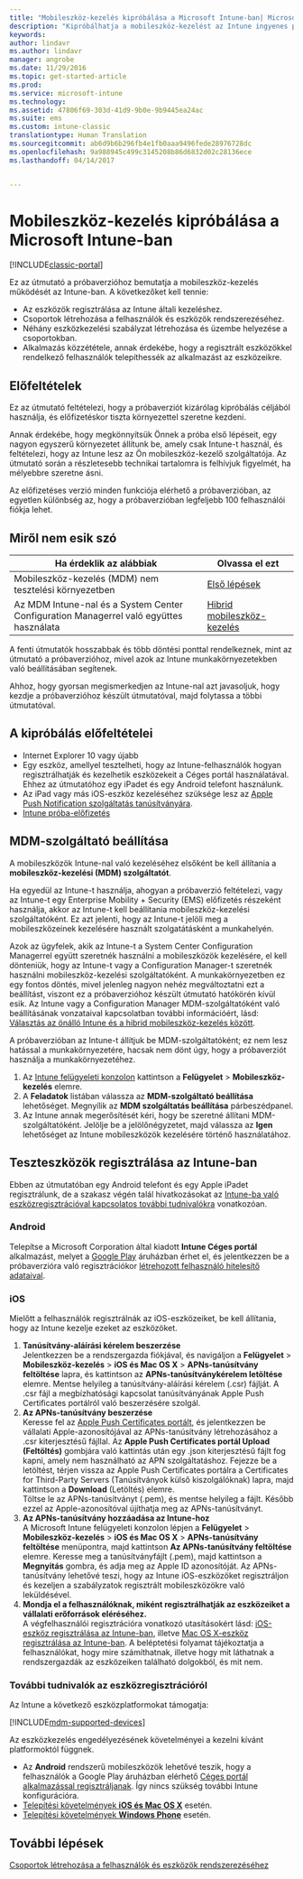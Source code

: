 ```yaml
---
title: "Mobileszköz-kezelés kipróbálása a Microsoft Intune-ban| Microsoft Docs"
description: "Kipróbálhatja a mobileszköz-kezelést az Intune ingyenes próbaverziójában."
keywords: 
author: lindavr
ms.author: lindavr
manager: angrobe
ms.date: 11/29/2016
ms.topic: get-started-article
ms.prod: 
ms.service: microsoft-intune
ms.technology: 
ms.assetid: 47806f69-303d-41d9-9b0e-9b9445ea24ac
ms.suite: ems
ms.custom: intune-classic
translationtype: Human Translation
ms.sourcegitcommit: ab6d9b6b296fb4e1fb0aaa9496fede28976728dc
ms.openlocfilehash: 9a988945c499c3145208b86d6832d02c28136ece
ms.lasthandoff: 04/14/2017


---
```


# <a name="evaluate-mobile-device-management-in-microsoft-intune"></a>Mobileszköz-kezelés kipróbálása a Microsoft Intune-ban

[!INCLUDE[classic-portal](../includes/classic-portal.md)]

Ez az útmutató a próbaverzióhoz bemutatja a mobileszköz-kezelés működését az Intune-ban. A következőket kell tennie:
- Az eszközök regisztrálása az Intune általi kezeléshez.
- Csoportok létrehozása a felhasználók és eszközök rendszerezéséhez.
- Néhány eszközkezelési szabályzat létrehozása és üzembe helyezése a csoportokban.
- Alkalmazás közzététele, annak érdekébe, hogy a regisztrált eszközökkel rendelkező felhasználók telepíthessék az alkalmazást az eszközeikre.
<!--- - Monitor the device? View a report of compliant devices?--->
<!--- - Remove the device from management--->

## <a name="assumptions"></a>Előfeltételek
Ez az útmutató feltételezi, hogy a próbaverziót kizárólag kipróbálás céljából használja, és előfizetéskor tiszta környezettel szeretne kezdeni.

Annak érdekébe, hogy megkönnyítsük Önnek a próba első lépéseit, egy nagyon egyszerű környezetet állítunk be, amely csak Intune-t használ, és feltételezi, hogy az Intune lesz az Ön mobileszköz-kezelő szolgáltatója. Az útmutató során a részletesebb technikai tartalomra is felhívjuk figyelmét, ha mélyebbre szeretne ásni.

Az előfizetéses verzió minden funkciója elérhető a próbaverzióban, az egyetlen különbség az, hogy a próbaverzióban legfeljebb 100 felhasználói fiókja lehet.

## <a name="whats-not-covered"></a>Miről nem esik szó
|Ha érdeklik az alábbiak |Olvassa el ezt |
|------------------------|----------|
|Mobileszköz-kezelés (MDM) nem tesztelési környezetben | [Első lépések](https://docs.microsoft.com/intune/get-started/start-with-a-paid-subscription-to-microsoft-intune) |
|Az MDM Intune-nal és a System Center Configuration Managerrel való együttes használata | [Hibrid mobileszköz-kezelés](https://docs.microsoft.com/sccm/mdm/understand/hybrid-mobile-device-management) |

A fenti útmutatók hosszabbak és több döntési ponttal rendelkeznek, mint az útmutató a próbaverzióhoz, mivel azok az Intune munkakörnyezetekben való beállításában segítenek.

Ahhoz, hogy gyorsan megismerkedjen az Intune-nal azt javasoljuk, hogy kezdje a próbaverzióhoz készült útmutatóval, majd folytassa a többi útmutatóval.

## <a name="prerequisites-for-this-evaluation"></a>A kipróbálás előfeltételei
- Internet Explorer 10 vagy újabb
- Egy eszköz, amellyel tesztelheti, hogy az Intune-felhasználók hogyan regisztrálhatják és kezelhetik eszközekeit a Céges portál használatával. Ehhez az útmutatóhoz egy iPadet és egy Android telefont használunk.
- Az iPad vagy más iOS-eszköz kezeléséhez szüksége lesz az [Apple Push Notification szolgáltatás tanúsítványára](https://docs.microsoft.com/intune/deploy-use/set-up-ios-and-mac-management-with-microsoft-intune).
- [Intune próba-előfizetés](sign-up-for-30-day-trial-microsoft-intune.md)

## <a name="set-your-mdm-authority"></a>MDM-szolgáltató beállítása
A mobileszközök Intune-nal való kezeléséhez elsőként be kell állítania a **mobileszköz-kezelési (MDM) szolgáltatót**.

Ha egyedül az Intune-t használja, ahogyan a próbaverzió feltételezi, vagy az Intune-t egy Enterprise Mobility + Security (EMS) előfizetés részeként használja, akkor az Intune-t kell beállítania mobileszköz-kezelési szolgáltatóként. Ez azt jelenti, hogy az Intune-t jelöli meg a mobileszközeinek kezelésére használt szolgatátásként a munkahelyén.

Azok az ügyfelek, akik az Intune-t a System Center Configuration Managerrel együtt szeretnék használni a mobileszközök kezelésére, el kell dönteniük, hogy az Intune-t vagy a Configuration Manager-t szeretnék használni mobileszköz-kezelési szolgáltatóként. A munkakörnyezetben ez egy fontos döntés, mivel jelenleg nagyon nehéz megváltoztatni ezt a beállítást, viszont ez a próbaverzióhoz készült útmutató hatókörén kívül esik. Az Intune vagy a Configuration Manager MDM-szolgáltatóként való beállításának vonzataival kapcsolatban további információért, lásd: [Választás az önálló Intune és a hibrid mobileszköz-kezelés között](https://docs.microsoft.com/sccm/mdm/understand/choose-between-standalone-intune-and-hybrid-mobile-device-management).

A próbaverzióban az Intune-t állítjuk be MDM-szolgáltatóként; ez nem lesz hatással a munkakörnyezetére, hacsak nem dönt úgy, hogy a próbaverziót használja a munkakörnyezetéhez.

1. Az [Intune felügyeleti konzolon](https://manage.microsoft.com/) kattintson a **Felügyelet** &gt; **Mobileszköz-kezelés** elemre.
2. A **Feladatok** listában válassza az **MDM-szolgáltató beállítása** lehetőséget. Megnyílik az **MDM szolgáltatás beállítása** párbeszédpanel. <!---screen shot--->
3. Az Intune annak megerősítését kéri, hogy be szeretné állítani MDM-szolgáltatóként. Jelölje be a jelölőnégyzetet, majd válassza az **Igen** lehetőséget az Intune mobileszközök kezelésére történő használatához.

## <a name="enroll-your-test-devices-into-intune"></a>Teszteszközök regisztrálása az Intune-ban

Ebben az útmutatóban egy Android telefont és egy Apple iPadet regisztrálunk, de a szakasz végén talál hivatkozásokat az [Intune-ba való eszközregisztrációval kapcsolatos további tudnivalókra](#Learn-more-about-device-enrollment) vonatkozóan.
### <a name="android"></a>Android
Telepítse a Microsoft Corporation által kiadott **Intune Céges portál** alkalmazást, melyet a [Google Play](http://go.microsoft.com/fwlink/p/?LinkId=386612) áruházban érhet el, és jelentkezzen be a próbaverzióra való regisztrációkor [létrehozott felhasználó hitelesítő adataival](sign-up-for-30-day-trial-microsoft-intune.md#add-users).

### <a name="ios"></a>iOS
Mielőtt a felhasználók regisztrálnák az iOS-eszközeiket, be kell állítania, hogy az Intune kezelje ezeket az eszközöket.

1. **Tanúsítvány-aláírási kérelem beszerzése**<br/>
Jelentkezzen be a rendszergazda fiókjával, és navigáljon a **Felügyelet** > **Mobileszköz-kezelés** > **iOS és Mac OS X** > **APNs-tanúsítvány feltöltése** lapra, és kattintson az **APNs-tanúsítványkérelem letöltése** elemre. Mentse helyileg a tanúsítvány-aláírási kérelem (.csr) fájlját. A .csr fájl a megbízhatósági kapcsolat tanúsítványának Apple Push Certificates portálról való beszerzésére szolgál. <!--- screen shot--->
2.    **Az APNs-tanúsítvány beszerzése**<BR/>
Keresse fel az [Apple Push Certificates portált](https://idmsa.apple.com/IDMSWebAuth/login?appIdKey=3fbfc9ad8dfedeb78be1d37f6458e72adc3160d1ad5b323a9e5c5eb2f8e7e3e2&rv=2), és jelentkezzen be vállalati Apple-azonosítójával az APNs-tanúsítvány létrehozásához a .csr kiterjesztésű fájllal. Az **Apple Push Certificates portál Upload (Feltöltés)** gombjára való kattintás után egy .json kiterjesztésű fájlt fog kapni, amely nem használható az APN szolgáltatáshoz. Fejezze be a letöltést, térjen vissza az Apple Push Certificates portálra a Certificates for Third-Party Servers (Tanúsítványok külső kiszolgálóknak) lapra, majd kattintson a **Download** (Letöltés) elemre.<br/>
Töltse le az APNs-tanúsítványt (.pem), és mentse helyileg a fájlt. Később ezzel az Apple-azonosítóval újíthatja meg az APNs-tanúsítványt.
3.    **Az APNs-tanúsítvány hozzáadása az Intune-hoz**<BR/>
A Microsoft Intune felügyeleti konzolon lépjen a **Felügyelet** > **Mobileszköz-kezelés** > **iOS és Mac OS X** > **APNs-tanúsítvány feltöltése** menüpontra, majd kattintson **Az APNs-tanúsítvány feltöltése** elemre. Keresse meg a tanúsítványfájlt (.pem), majd kattintson a **Megnyitás** gombra, és adja meg az Apple ID azonosítóját. Az APNs-tanúsítvány lehetővé teszi, hogy az Intune iOS-eszközöket regisztráljon és kezeljen a szabályzatok regisztrált mobileszközökre való leküldésével.
4.    **Mondja el a felhasználóknak, miként regisztrálhatják az eszközeiket a vállalati erőforrások eléréséhez.**<br/>
A végfelhasználói regisztrációra vonatkozó utasításokért lásd: [iOS-eszköz regisztrálása az Intune-ban](https://docs.microsoft.com/Intune/enduser/enroll-your-device-in-intune-ios), illetve [Mac OS X-eszköz regisztrálása az Intune-ban](https://docs.microsoft.com/Intune/enduser/enroll-your-device-in-intune-mac-os-x). A beléptetési folyamat tájékoztatja a felhasználókat, hogy mire számíthatnak, illetve hogy mit láthatnak a rendszergazdák az eszközeiken található dolgokból, és mit nem.


### <a name="learn-more-about-device-enrollment"></a>További tudnivalók az eszközregisztrációról

Az Intune a következő eszközplatformokat támogatja:

[!INCLUDE[mdm-supported-devices](../includes/mdm-supported-devices.md)]

Az eszközkezelés engedélyezésének követelményei a kezelni kívánt platformoktól függnek.
- Az **Android** rendszerű mobileszközök lehetővé teszik, hogy a felhasználók a Google Play áruházban elérhető [Céges portál alkalmazással regisztráljanak](/intune/deploy-use/set-up-android-management-with-microsoft-intune). Így nincs szükség további Intune konfigurációra.
- [Telepítési követelmények **iOS és Mac OS X**](/intune/deploy-use/set-up-ios-and-mac-management-with-microsoft-intune) esetén.
- [Telepítési követelmények **Windows Phone**](/intune/deploy-use/set-up-windows-phone-management-with-microsoft-intune) esetén.

<!--- ## Verify enrollment--->
<!--- START HERE

### iOS and Mac OS X
Install the **Microsoft Intune Company Portal** app from Microsoft Corporation available in the App Store and sign in with Intune user credentials added above. View **Enrolled devices** to add your device.



### Windows Phone 8.1
Users install the **Company Portal** app from Microsoft Corporation, available in the Windows Phone store, and sign in with the Intune user credentials added above.  View **Enrolled devices** to add your device.

## Install the previously deployed app
Open the Company Portal on the mobile device, choose **Apps**, and then install **Microsoft Skype**.--->



## <a name="next-steps"></a>További lépések
[Csoportok létrehozása a felhasználók és eszközök rendszerezéséhez](get-started-with-a-30-day-trial-of-microsoft-intune-step-3.md)

